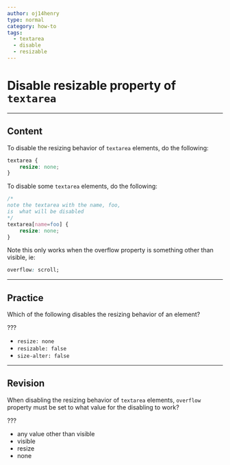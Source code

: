 ```yaml
---
author: oj14henry
type: normal
category: how-to
tags:
  - textarea
  - disable
  - resizable
---
```


# Disable resizable property of `textarea`


---

## Content

To disable the resizing behavior of `textarea` elements, do the following:

```css
textarea {
    resize: none;
}
```

To disable some `textarea` elements, do the following:

```css
/*
note the textarea with the name, foo,
is  what will be disabled
*/
textarea[name=foo] {
    resize: none;
}
```

Note this only works when the overflow property is something other than visible, ie:

```css
overflow: scroll;
```


---

## Practice

Which of the following disables the resizing behavior of an element?

???

- `resize: none`
- `resizable: false`
- `size-alter: false`


---

## Revision

When disabling the resizing behavior of `textarea` elements, `overflow` property must be set to what value for the disabling to work?

???

- any value other than visible
- visible
- resize
- none
